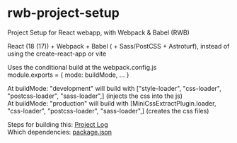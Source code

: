 # rwb-project-setup
Project Setup for React webapp, with Webpack & Babel (RWB)

React (18 (17)) + Webpack + Babel ( + Sass/PostCSS + Astroturf), instead of using the create-react-app or vite

Uses the conditional build at the webpack.config.js\
module.exports = { mode: buildMode, ... }

At buildMode: "development" will build with ["style-loader", "css-loader", "postcss-loader", "sass-loader",] (injects the css into the js)\
At buildMode: "production" will build with [MiniCssExtractPlugin.loader, "css-loader", "postcss-loader", "sass-loader",] (creates the css files)

Steps for building this: [Project Log](../main/project-notes/project-log.txt)\
Which dependencies: [package.json](../main/package.json)
